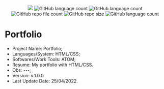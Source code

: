 <p align="center">
  <img src="http://img.shields.io/static/v1?label=STATUS&message=Updated&color=orange&style=flat"/>
  <img alt="GitHub language count" src="https://img.shields.io/github/languages/count/Rafa-KozAnd/Portfolio">
  <img alt="GitHub language count" src="https://img.shields.io/github/languages/top/Rafa-KozAnd/Portfolio">
  <img alt="GitHub repo file count" src="https://img.shields.io/github/directory-file-count/Rafa-KozAnd/Portfolio">
  <img alt="GitHub repo size" src="https://img.shields.io/github/repo-size/Rafa-KozAnd/Portfolio">
  <img alt="GitHub language count" src="https://img.shields.io/github/license/Rafa-KozAnd/Portfolio">
</p>

# Portfolio

- Project Name: Portfolio;
- Languages/System: HTML/CSS; 
- Softwares/Work Tools: ATOM; 
- Resume: My portfolio with HTML/CSS.
- Obs: ---;
- Version: v.1.0.0
- Last Update Date: 25/04/2022.
